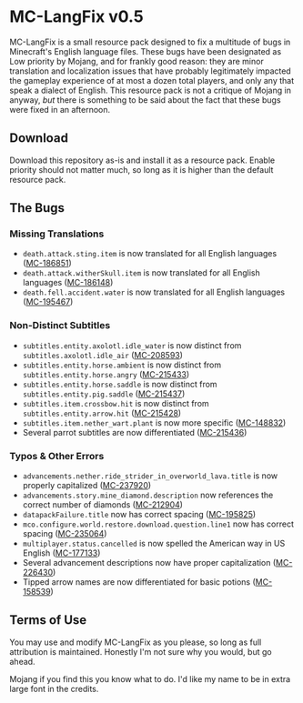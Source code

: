 # MC-LangFix v0.5

MC-LangFix is a small resource pack designed to fix a multitude of bugs in Minecraft's English language files. These bugs have been designated as Low priority by Mojang, and for frankly good reason: they are minor translation and localization issues that have probably legitimately impacted the gameplay experience of at most a dozen total players, and only any that speak a dialect of English. This resource pack is not a critique of Mojang in anyway, *but* there is something to be said about the fact that these bugs were fixed in an afternoon.

## Download

Download this repository as-is and install it as a resource pack. Enable priority should not matter much, so long as it is higher than the default resource pack.

## The Bugs

### Missing Translations

* `death.attack.sting.item` is now translated for all English languages ([MC-186851](https://bugs.mojang.com/browse/MC-186851))
* `death.attack.witherSkull.item` is now translated for all English languages ([MC-186148](https://bugs.mojang.com/browse/MC-186148))
* `death.fell.accident.water` is now translated for all English languages ([MC-195467](https://bugs.mojang.com/browse/MC-195467))

### Non-Distinct Subtitles

* `subtitles.entity.axolotl.idle_water` is now distinct from `subtitles.axolotl.idle_air` ([MC-208593](https://bugs.mojang.com/browse/MC-208593))
* `subtitles.entity.horse.ambient` is now distinct from `subtitles.entity.horse.angry` ([MC-215433](https://bugs.mojang.com/browse/MC-215433))
* `subtitles.entity.horse.saddle` is now distinct from `subtitles.entity.pig.saddle` ([MC-215437](https://bugs.mojang.com/browse/MC-215437))
* `subtitles.item.crossbow.hit` is now distinct from `subtitles.entity.arrow.hit` ([MC-215428](https://bugs.mojang.com/browse/MC-215428))
* `subtitles.item.nether_wart.plant` is now more specific ([MC-148832](https://bugs.mojang.com/browse/MC-148832))
* Several parrot subtitles are now differentiated ([MC-215436](https://bugs.mojang.com/browse/MC-215436))

### Typos & Other Errors

* `advancements.nether.ride_strider_in_overworld_lava.title` is now properly capitalized ([MC-237920](https://bugs.mojang.com/browse/MC-237920))
* `advancements.story.mine_diamond.description` now references the correct number of diamonds ([MC-212904](https://bugs.mojang.com/browse/MC-212904))
* `datapackFailure.title` now has correct spacing ([MC-195825](https://bugs.mojang.com/browse/MC-195825))
* `mco.configure.world.restore.download.question.line1` now has correct spacing ([MC-235064](https://bugs.mojang.com/browse/MC-235064))
* `multiplayer.status.cancelled` is now spelled the American way in US English ([MC-177133](https://bugs.mojang.com/browse/MC-177133))
* Several advancement descriptions now have proper capitalization ([MC-226430](https://bugs.mojang.com/browse/MC-226430))
* Tipped arrow names are now differentiated for basic potions ([MC-158539](https://bugs.mojang.com/browse/MC-158539))

## Terms of Use

You may use and modify MC-LangFix as you please, so long as full attribution is maintained. Honestly I'm not sure why you would, but go ahead.

Mojang if you find this you know what to do. I'd like my name to be in extra large font in the credits.
